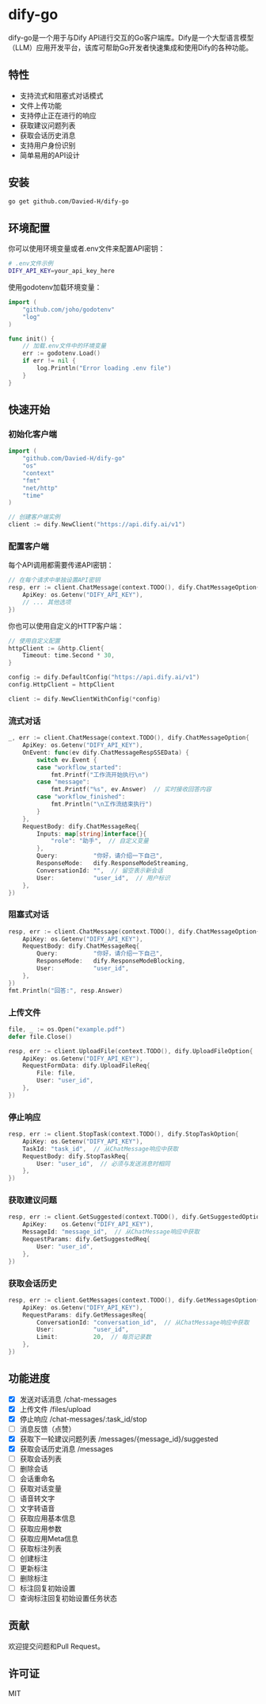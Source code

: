 # dify-go

dify-go是一个用于与Dify API进行交互的Go客户端库。Dify是一个大型语言模型（LLM）应用开发平台，该库可帮助Go开发者快速集成和使用Dify的各种功能。

## 特性

- 支持流式和阻塞式对话模式
- 文件上传功能
- 支持停止正在进行的响应
- 获取建议问题列表
- 获取会话历史消息
- 支持用户身份识别
- 简单易用的API设计

## 安装

```bash
go get github.com/Davied-H/dify-go
```

## 环境配置

你可以使用环境变量或者.env文件来配置API密钥：

```bash
# .env文件示例
DIFY_API_KEY=your_api_key_here
```

使用godotenv加载环境变量：

```go
import (
    "github.com/joho/godotenv"
    "log"
)

func init() {
    // 加载.env文件中的环境变量
    err := godotenv.Load()
    if err != nil {
        log.Println("Error loading .env file")
    }
}
```

## 快速开始

### 初始化客户端

```go
import (
    "github.com/Davied-H/dify-go"
    "os"
    "context"
    "fmt"
    "net/http"
    "time"
)

// 创建客户端实例
client := dify.NewClient("https://api.dify.ai/v1")
```

### 配置客户端

每个API调用都需要传递API密钥：

```go
// 在每个请求中单独设置API密钥
resp, err := client.ChatMessage(context.TODO(), dify.ChatMessageOption{
    ApiKey: os.Getenv("DIFY_API_KEY"),
    // ... 其他选项
})
```

你也可以使用自定义的HTTP客户端：

```go
// 使用自定义配置
httpClient := &http.Client{
    Timeout: time.Second * 30,
}

config := dify.DefaultConfig("https://api.dify.ai/v1")
config.HttpClient = httpClient

client := dify.NewClientWithConfig(*config)
```

### 流式对话

```go
_, err := client.ChatMessage(context.TODO(), dify.ChatMessageOption{
    ApiKey: os.Getenv("DIFY_API_KEY"),
    OnEvent: func(ev dify.ChatMessageRespSSEData) {
        switch ev.Event {
        case "workflow_started":
            fmt.Printf("工作流开始执行\n")
        case "message":
            fmt.Printf("%s", ev.Answer)  // 实时接收回答内容
        case "workflow_finished":
            fmt.Println("\n工作流结束执行")
        }
    },
    RequestBody: dify.ChatMessageReq{
        Inputs: map[string]interface{}{
            "role": "助手",  // 自定义变量
        },
        Query:          "你好，请介绍一下自己",
        ResponseMode:   dify.ResponseModeStreaming,
        ConversationId: "",  // 留空表示新会话
        User:           "user_id",  // 用户标识
    },
})
```

### 阻塞式对话

```go
resp, err := client.ChatMessage(context.TODO(), dify.ChatMessageOption{
    ApiKey: os.Getenv("DIFY_API_KEY"),
    RequestBody: dify.ChatMessageReq{
        Query:          "你好，请介绍一下自己",
        ResponseMode:   dify.ResponseModeBlocking,
        User:           "user_id",
    },
})
fmt.Println("回答:", resp.Answer)
```

### 上传文件

```go
file, _ := os.Open("example.pdf")
defer file.Close()

resp, err := client.UploadFile(context.TODO(), dify.UploadFileOption{
    ApiKey: os.Getenv("DIFY_API_KEY"),
    RequestFormData: dify.UploadFileReq{
        File: file,
        User: "user_id",
    },
})
```

### 停止响应

```go
resp, err := client.StopTask(context.TODO(), dify.StopTaskOption{
    ApiKey: os.Getenv("DIFY_API_KEY"),
    TaskId: "task_id",  // 从ChatMessage响应中获取
    RequestBody: dify.StopTaskReq{
        User: "user_id",  // 必须与发送消息时相同
    },
})
```

### 获取建议问题

```go
resp, err := client.GetSuggested(context.TODO(), dify.GetSuggestedOption{
    ApiKey:    os.Getenv("DIFY_API_KEY"),
    MessageId: "message_id",  // 从ChatMessage响应中获取
    RequestParams: dify.GetSuggestedReq{
        User: "user_id",
    },
})
```

### 获取会话历史

```go
resp, err := client.GetMessages(context.TODO(), dify.GetMessagesOption{
    ApiKey: os.Getenv("DIFY_API_KEY"),
    RequestParams: dify.GetMessagesReq{
        ConversationId: "conversation_id",  // 从ChatMessage响应中获取
        User:           "user_id",
        Limit:          20,  // 每页记录数
    },
})
```

## 功能进度

- [x] 发送对话消息 /chat-messages
- [x] 上传文件 /files/upload
- [x] 停止响应 /chat-messages/:task_id/stop
- [ ] 消息反馈（点赞）
- [x] 获取下一轮建议问题列表 /messages/{message_id}/suggested
- [x] 获取会话历史消息 /messages
- [ ] 获取会话列表
- [ ] 删除会话
- [ ] 会话重命名
- [ ] 获取对话变量
- [ ] 语音转文字
- [ ] 文字转语音
- [ ] 获取应用基本信息
- [ ] 获取应用参数
- [ ] 获取应用Meta信息
- [ ] 获取标注列表
- [ ] 创建标注
- [ ] 更新标注
- [ ] 删除标注
- [ ] 标注回复初始设置
- [ ] 查询标注回复初始设置任务状态

## 贡献

欢迎提交问题和Pull Request。

## 许可证

MIT
